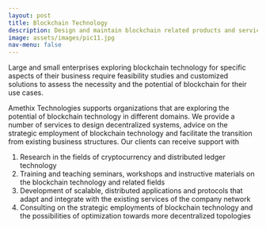 ```yaml
---
layout: post
title: Blockchain Technology
description: Design and maintain blockchain related products and services and optimize business cases for better transparency and disintermediation
image: assets/images/pic11.jpg
nav-menu: false
---
```

Large and small enterprises exploring blockchain technology for specific aspects of
their business require feasibility studies and customized solutions to assess the
necessity and the potential of blockchain for their use cases.

Amethix Technologies supports organizations that are exploring the potential of blockchain technology in different domains.
We provide a number of services to design decentralized systems, advice on the strategic employment of blockchain technology and facilitate the transition from existing business structures. Our clients can receive support with

  1.  Research in the fields of cryptocurrency and distributed ledger technology
  2.  Training and teaching seminars, workshops and instructive materials on the blockchain technology and related fields
  3.  Development of scalable, distributed applications and protocols that adapt and integrate with the existing services of the company network
  4.  Consulting on the strategic employments of blockchain technology and the possibilities of optimization towards more decentralized topologies
